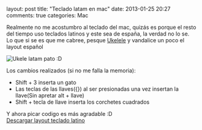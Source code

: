 layout: post
title: "Teclado latam en mac"
date: 2013-01-25 20:27
comments: true
categories: Mac

Realmente no me acostumbro al teclado del mac, quizás es porque el resto del tiempo uso teclados latinos y este sea de españa, la verdad no lo se.    
Lo que si se es que me cabree, pesque [Ukelele](http://scripts.sil.org/cms/scripts/page.php?site_id=nrsi&id=ukelele "Ukelele") y vandalice un poco el layout español

![Ukele latam pato :D](http://f.cl.ly/items/063R0C39272m042p3v0V/Captura%20de%20pantalla%202013-01-25%20a%20la%28s%29%2020.37.11.png)

Los cambios realizados (si no me falla la memoria):

* Shift + 3 inserta un gato
* Las teclas de las llaves({}) al ser presionadas una vez insertan la llave(Sin apretar alt + llave)
* Shift + tecla de llave inserta los corchetes cuadrados

Y ahora picar codigo es más agradable :D    
[Descargar layout teclado latino](http://cl.ly/0r1O2e3s3K30)
